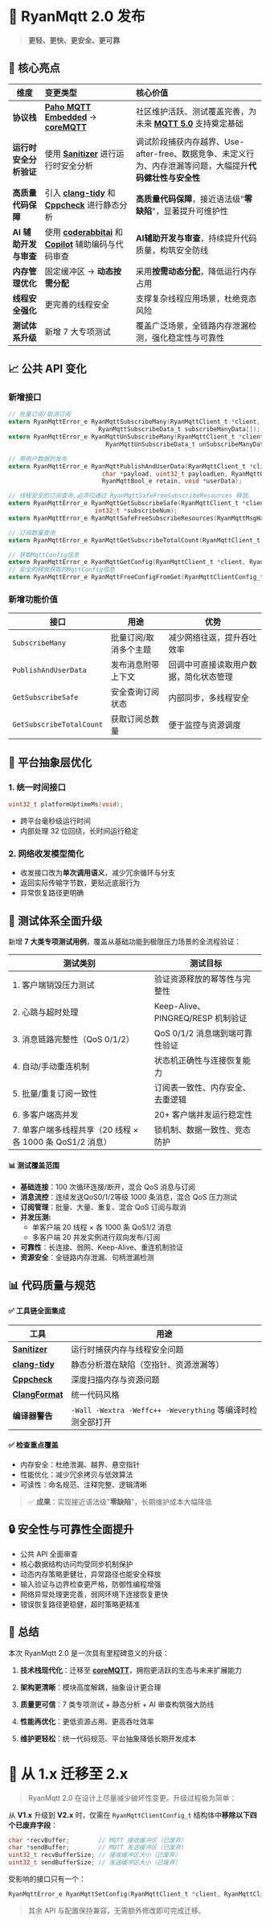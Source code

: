 # 🚀 RyanMqtt 2.0 发布

> **更轻、更快、更安全、更可靠**

## 🌟 核心亮点

| 维度                   | 变更类型                                                     | 核心价值                                                     |
| ---------------------- | :----------------------------------------------------------- | :----------------------------------------------------------- |
| **协议栈**             | **[Paho MQTT Embedded](https://github.com/eclipse-paho/paho.mqtt.embedded-c)** → **[coreMQTT](https://github.com/FreeRTOS/coreMQTT)** | 社区维护活跃、测试覆盖完善，为未来 [**MQTT 5.0**](https://docs.oasis-open.org/mqtt/mqtt/v5.0/mqtt-v5.0.html) 支持奠定基础 |
| **运行时安全分析验证** | 使用 **[Sanitizer](https://clang.llvm.org/docs/index.html#sanitizers)** 进行运行时安全分析 | 调试阶段捕获内存越界、Use-after-free、数据竞争、未定义行为、内存泄漏等问题，大幅提升**代码健壮性与安全性** |
| **高质量代码保障**     | 引入 **[clang-tidy](https://clang.llvm.org/extra/clang-tidy/#clang-tidy)** 和 **[Cppcheck](https://cppcheck.sourceforge.io/)** 进行静态分析 | **高质量代码保障**，接近语法级"**零缺陷**"，显著提升可维护性 |
| **AI 辅助开发与审查**  | 使用 **[coderabbitai](https://www.coderabbit.ai)** 和 **[Copilot](https://github.com/features/copilot)** 辅助编码与代码审查 | **AI辅助开发与审查**，持续提升代码质量，构筑安全防线         |
| **内存管理优化**       | 固定缓冲区 → **动态按需分配**                                | 采用**按需动态分配**，降低运行内存占用                       |
| **线程安全强化**       | 更完善的线程安全                                             | 支撑复杂线程应用场景，杜绝竞态风险                           |
| **测试体系升级**       | 新增 7 大专项测试                                            | 覆盖广泛场景，全链路内存泄漏检测，强化稳定性与可靠性         |

## 📈 公共 API 变化

### 新增接口

```c
// 批量订阅/取消订阅
extern RyanMqttError_e RyanMqttSubscribeMany(RyanMqttClient_t *client, int32_t count,
					     RyanMqttSubscribeData_t subscribeManyData[]);
extern RyanMqttError_e RyanMqttUnSubscribeMany(RyanMqttClient_t *client, int32_t count,
					       RyanMqttUnSubscribeData_t unSubscribeManyData[]);

// 带用户数据的发布
extern RyanMqttError_e RyanMqttPublishAndUserData(RyanMqttClient_t *client, char *topic, uint16_t topicLen,
						  char *payload, uint32_t payloadLen, RyanMqttQos_e qos,
						  RyanMqttBool_e retain, void *userData);

// 线程安全的订阅查询,必须仅通过 RyanMqttSafeFreeSubscribeResources 释放。
extern RyanMqttError_e RyanMqttGetSubscribeSafe(RyanMqttClient_t *client, RyanMqttMsgHandler_t **msgHandles,
						int32_t *subscribeNum);
extern RyanMqttError_e RyanMqttSafeFreeSubscribeResources(RyanMqttMsgHandler_t *msgHandles, int32_t subscribeNum);

// 订阅数量查询
extern RyanMqttError_e RyanMqttGetSubscribeTotalCount(RyanMqttClient_t *client, int32_t *subscribeTotalCount);

// 获取MqttConfig信息
extern RyanMqttError_e RyanMqttGetConfig(RyanMqttClient_t *client, RyanMqttClientConfig_t **pclientConfig);
// 安全的释放获取的MqttConfig信息
extern RyanMqttError_e RyanMqttFreeConfigFromGet(RyanMqttClientConfig_t *clientConfig);
```

### 新增功能价值

| 接口                     | 用途                  | 优势                                   |
| ------------------------ | --------------------- | -------------------------------------- |
| `SubscribeMany`          | 批量订阅/取消多个主题 | 减少网络往返，提升吞吐效率             |
| `PublishAndUserData`     | 发布消息附带上下文    | 回调中可直接读取用户数据，简化状态管理 |
| `GetSubscribeSafe`       | 安全查询订阅状态      | 内部同步，多线程安全        |
| `GetSubscribeTotalCount` | 获取订阅总数量        | 便于监控与资源调度                     |

## 🔧 平台抽象层优化

### 1. 统一时间接口

```c
uint32_t platformUptimeMs(void);
```

- 跨平台毫秒级运行时间
- 内部处理 32 位回绕，长时间运行稳定

### 2. 网络收发模型简化

- 收发接口改为**单次调用语义**，减少冗余循环与分支
- 返回实际传输字节数，更贴近底层行为
- 异常恢复路径更明确

## 🧪 测试体系全面升级

新增 **7 大类专项测试用例**，覆盖从基础功能到极限压力场景的全流程验证：

| 测试类别                                                  | 测试目标                          |
| --------------------------------------------------------- | --------------------------------- |
| 1. 客户端销毁压力测试                                     | 验证资源释放的幂等性与完整性      |
| 2. 心跳与超时处理                                         | Keep-Alive、PINGREQ/RESP 机制验证 |
| 3. 消息链路完整性（QoS 0/1/2）                            | QoS 0/1/2 消息端到端可靠性验证    |
| 4. 自动/手动重连机制                                      | 状态机正确性与连接恢复能力        |
| 5. 批量/重复订阅一致性                                    | 订阅表一致性、内存安全、去重逻辑  |
| 6. 多客户端高并发                                         | 20+ 客户端并发运行稳定性          |
| 7. 单客户端多线程共享（20 线程 × 各 1000 条 QoS1/2 消息） | 锁机制、数据一致性、竞态防护      |

#### 📊 测试覆盖范围

- **基础连接**：100 次循环连接/断开，混合 QoS 消息与订阅
- **消息流控**：连续发送QoS0/1/2等级 1000 条消息，混合 QoS 压力测试
- **订阅管理**：批量、大量、重复、混合 QoS 订阅与取消
- **并发压测:**
  - 单客户端 20 线程 × 各 1000 条 QoS1/2 消息
  - 多客户端 20 并发实例进行双向发布/订阅
- **可靠性**：长连接、弱网、Keep-Alive、重连机制验证
- **资源安全**：全链路内存泄漏、句柄泄漏检测

## 📊 代码质量与规范

#### ✅ 工具链全面集成

| 工具                                                         | 用途                                                       |
| ------------------------------------------------------------ | ---------------------------------------------------------- |
| **[Sanitizer](https://clang.llvm.org/docs/index.html#sanitizers)** | 运行时捕获内存与线程安全问题                               |
| **[clang-tidy](https://clang.llvm.org/extra/clang-tidy/#clang-tidy)** | 静态分析潜在缺陷（空指针、资源泄漏等）                     |
| **[Cppcheck](https://cppcheck.sourceforge.io/)**             | 深度扫描内存与资源问题                                     |
| **[ClangFormat](https://clang.llvm.org/docs/ClangFormat.html)** | 统一代码风格                                               |
| **编译器警告**                                               | `-Wall -Wextra -Weffc++ -Weverything` 等编译时检测全部打开 |

#### ✅ 检查重点覆盖

- 内存安全：杜绝泄漏、越界、悬空指针
- 性能优化：减少冗余拷贝与低效算法
- 可读性：命名规范、注释完整、逻辑清晰

> ✅ **成果**：实现接近语法级"**零缺陷**"，长期维护成本大幅降低

## 🔒 安全性与可靠性全面提升

- 公共 API 全面审查
- 核心数据结构访问均受同步机制保护
- 动态内存策略更健壮，异常路径也能安全释放
- 输入验证与边界检查更严格，防御性编程增强
- 网络异常处理更完善，弱网环境下连接恢复更快
- 错误恢复路径更稳健，超时策略更精准

## 🎉 总结

本次 RyanMqtt 2.0 是一次具有里程碑意义的升级：

1. **技术栈现代化**：迁移至 **[coreMQTT](https://github.com/FreeRTOS/coreMQTT)**，拥抱更活跃的生态与未来扩展能力

2. **架构更清晰**：模块高度解耦，抽象设计更合理

3. **质量更可信**：7 类专项测试 + 静态分析 + AI 审查构筑强大防线

4. **性能再优化**：更低资源占用、更高吞吐效率

5. **维护更轻松**：统一代码规范、平台抽象降低长期开发成本

   

# 🔄 从 1.x 迁移至 2.x

> RyanMqtt 2.0 在设计上尽量减少破坏性变更。升级过程极为简单：
>

从 **V1.x** 升级到 **V2.x** 时，仅需在 `RyanMqttClientConfig_t` 结构体中**移除以下四个已废弃字段**：

```c
char *recvBuffer;        // MQTT 接收缓冲区（已废弃）
char *sendBuffer;        // MQTT 发送缓冲区（已废弃）
uint32_t recvBufferSize; // 接收缓冲区大小（已废弃）
uint32_t sendBufferSize; // 发送缓冲区大小（已废弃）
```

受影响的接口只有一个：

```c
RyanMqttError_e RyanMqttSetConfig(RyanMqttClient_t *client, RyanMqttClientConfig_t *clientConfig);
```

> 其余 API 与配置保持兼容，无需额外修改即可完成迁移。